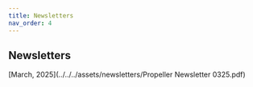 ```yaml
---
title: Newsletters
nav_order: 4
---
```

## Newsletters
[March, 2025](../../../assets/newsletters/Propeller Newsletter 0325.pdf)
